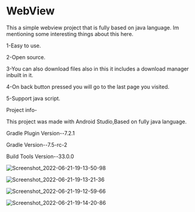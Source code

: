 # WebView
This a simple webview project that is fully based on java language.
Im mentioning some interesting things about this here.

1-Easy to use.

2-Open source.

3-You can also download files also in this it includes a download manager inbuilt in it.

4-On back button pressed you will go to the last page you visited.

5-Support java script.


Project info-

This project was made with Android Studio,Based on fully java language.

Gradle Plugin Version--7.2.1

Gradle Version--7.5-rc-2

Build Tools Version--33.0.0




![Screenshot_2022-06-21-19-13-50-98](https://user-images.githubusercontent.com/71279502/174808439-62582874-0fdf-45a7-ad52-1bd1a4e72ce4.jpg)

![Screenshot_2022-06-21-19-13-21-36](https://user-images.githubusercontent.com/71279502/174808467-64965e45-ed9f-4efd-815a-304f3a3b2bcc.jpg)

![Screenshot_2022-06-21-19-12-59-66](https://user-images.githubusercontent.com/71279502/174808471-a108773a-6817-4f5c-a69e-4c1dc61266d7.jpg)

![Screenshot_2022-06-21-19-14-20-86](https://user-images.githubusercontent.com/71279502/174808476-3a27fd75-58e8-4ead-b963-6816fd3c2468.jpg)
